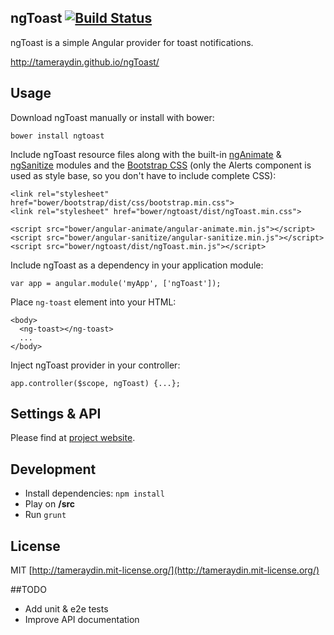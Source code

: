 ## ngToast [![Build Status](http://img.shields.io/travis/tameraydin/ngToast/master.svg?style=flat)](https://travis-ci.org/tameraydin/ngToast)

ngToast is a simple Angular provider for toast notifications.

http://tameraydin.github.io/ngToast/

## Usage

Download ngToast manually or install with bower:

```bower install ngtoast```

Include ngToast resource files along with the built-in [ngAnimate](http://docs.angularjs.org/api/ngAnimate) & [ngSanitize](http://docs.angularjs.org/api/ngSanitize) modules and the [Bootstrap CSS](http://getbootstrap.com/) (only the Alerts component is used as style base, so you don't have to include complete CSS):
```
<link rel="stylesheet" href="bower/bootstrap/dist/css/bootstrap.min.css">
<link rel="stylesheet" href="bower/ngtoast/dist/ngToast.min.css">

<script src="bower/angular-animate/angular-animate.min.js"></script>
<script src="bower/angular-sanitize/angular-sanitize.min.js"></script>
<script src="bower/ngtoast/dist/ngToast.min.js"></script>
```

Include ngToast as a dependency in your application module:

```
var app = angular.module('myApp', ['ngToast']);
```

Place ```ng-toast``` element into your HTML:
```
<body>
  <ng-toast></ng-toast>
  ...
</body>
```

Inject ngToast provider in your controller:

```
app.controller($scope, ngToast) {...};
```

## Settings & API

Please find at [project website](http://tameraydin.github.io/ngToast/#api).

## Development

* Install dependencies: `npm install`
* Play on **/src**
* Run `grunt`

## License

MIT [http://tameraydin.mit-license.org/](http://tameraydin.mit-license.org/)


##TODO
- Add unit & e2e tests
- Improve API documentation
